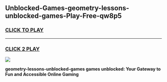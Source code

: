
## Unblocked-Games-geometry-lessons-unblocked-games-Play-Free-qw8p5
<h3>
<a href="https://premium76.site?title=geometry-lessons-unblocked-games&ref=18A1">CLICK TO PLAY</a></h3>
<hr>

<h3>
<a href="https://premium76.site?title=geometry-lessons-unblocked-games&ref=18A1">CLICK 2 PLAY</a>
  
</h3>

<a href="https://premium76.site?title=geometry-lessons-unblocked-games&ref=18A1"><img src="https://clearcache.store/games.png"></a>


**geometry-lessons-unblocked-games games unblocked: Your Gateway to Fun and Accessible Online Gaming**
